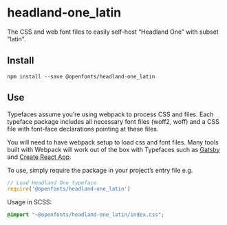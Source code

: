 
# headland-one_latin

The CSS and web font files to easily self-host “Headland One” with subset "latin".

## Install

`npm install --save @openfonts/headland-one_latin`

## Use

Typefaces assume you’re using webpack to process CSS and files. Each typeface
package includes all necessary font files (woff2, woff) and a CSS file with
font-face declarations pointing at these files.

You will need to have webpack setup to load css and font files. Many tools built
with Webpack will work out of the box with Typefaces such as [Gatsby](https://github.com/gatsbyjs/gatsby)
and [Create React App](https://github.com/facebookincubator/create-react-app).

To use, simply require the package in your project’s entry file e.g.

```javascript
// Load Headland One typeface
require('@openfonts/headland-one_latin')
```

Usage in SCSS:
```scss
@import "~@openfonts/headland-one_latin/index.css";
```
